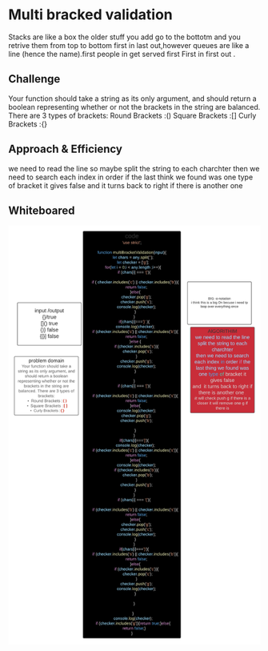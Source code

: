 
# Multi bracked validation
<!-- Short summary or background information -->
Stacks are like a box  the older stuff you add go to the bottotm and you retrive them from top to bottom first in last out,however queues are like a line (hence the name).first people in get served first First in first out . 
## Challenge
<!-- Short summary or background information -->
Your function should take a string as its only argument, and should return a boolean representing whether or not the brackets in the string are balanced. There are 3 types of brackets:
Round Brackets :()
Square Brackets :[]
Curly Brackets :{}
## Approach & Efficiency
<!-- What approach did you take? Why? What is the Big O space/time for this approach? -->
we need to read the line so maybe split the string to each charchter 
then we need to search each index in order if the last think we found was one type of bracket it gives false
and  it turns back to right if there is another one 

## Whiteboared
![image](../../assets/challenge-13.png)